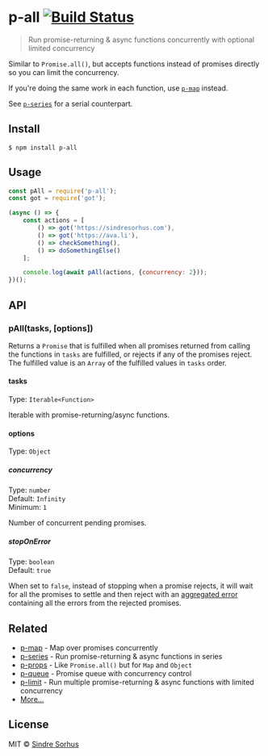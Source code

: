 # p-all [![Build Status](https://travis-ci.org/sindresorhus/p-all.svg?branch=master)](https://travis-ci.org/sindresorhus/p-all)

> Run promise-returning & async functions concurrently with optional limited concurrency

Similar to `Promise.all()`, but accepts functions instead of promises directly so you can limit the concurrency.

If you're doing the same work in each function, use [`p-map`](https://github.com/sindresorhus/p-map) instead.

See [`p-series`](https://github.com/sindresorhus/p-series) for a serial counterpart.


## Install

```
$ npm install p-all
```


## Usage

```js
const pAll = require('p-all');
const got = require('got');

(async () => {
	const actions = [
		() => got('https://sindresorhus.com'),
		() => got('https://ava.li'),
		() => checkSomething(),
		() => doSomethingElse()
	];

	console.log(await pAll(actions, {concurrency: 2}));
})();
```


## API

### pAll(tasks, [options])

Returns a `Promise` that is fulfilled when all promises returned from calling the functions in `tasks` are fulfilled, or rejects if any of the promises reject. The fulfilled value is an `Array` of the fulfilled values in `tasks` order.

#### tasks

Type: `Iterable<Function>`

Iterable with promise-returning/async functions.

#### options

Type: `Object`

##### concurrency

Type: `number`<br>
Default: `Infinity`<br>
Minimum: `1`

Number of concurrent pending promises.

##### stopOnError

Type: `boolean`\
Default: `true`

When set to `false`, instead of stopping when a promise rejects, it will wait for all the promises to settle and then reject with an [aggregated error](https://github.com/sindresorhus/aggregate-error) containing all the errors from the rejected promises.


## Related

- [p-map](https://github.com/sindresorhus/p-map) - Map over promises concurrently
- [p-series](https://github.com/sindresorhus/p-series) - Run promise-returning & async functions in series
- [p-props](https://github.com/sindresorhus/p-props) - Like `Promise.all()` but for `Map` and `Object`
- [p-queue](https://github.com/sindresorhus/p-queue) - Promise queue with concurrency control
- [p-limit](https://github.com/sindresorhus/p-limit) - Run multiple promise-returning & async functions with limited concurrency
- [More…](https://github.com/sindresorhus/promise-fun)


## License

MIT © [Sindre Sorhus](https://sindresorhus.com)
